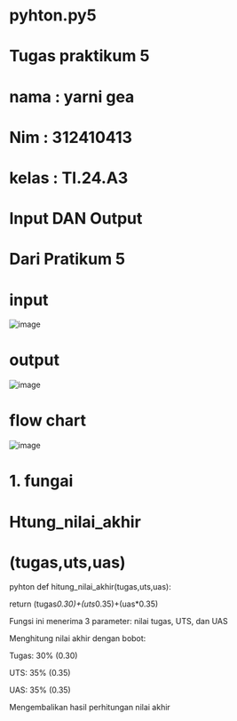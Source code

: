 # pyhton.py5

# Tugas praktikum 5

# nama : yarni gea

# Nim : 312410413

# kelas : TI.24.A3

# Input DAN Output 

# Dari  Pratikum 5

# input

![image](https://github.com/user-attachments/assets/639d7f1b-d720-4a76-ab98-7550f62d4655)

# output 

![image](https://github.com/user-attachments/assets/29e4b668-7b41-42d8-a0aa-86e967c25d7f)

# flow chart 

![image](https://github.com/user-attachments/assets/9aea3db3-070d-4409-9c31-9941e753805a)

# 1. fungai

# Htung_nilai_akhir

# (tugas,uts,uas)

pyhton def hitung_nilai_akhir(tugas,uts,uas):

return (tugas*0.30)+(uts*0.35)+(uas*0.35)

 Fungsi ini menerima 3 parameter: nilai tugas, UTS, dan UAS
 
Menghitung nilai akhir dengan bobot:

Tugas: 30% (0.30)

UTS: 35% (0.35)

UAS: 35% (0.35)

Mengembalikan hasil perhitungan nilai akhir



